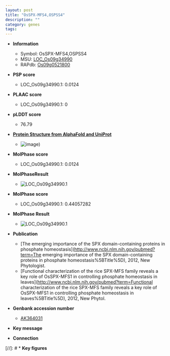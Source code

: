 ```yaml
---
layout: post
title: "OsSPX-MFS4,OSPSS4"
description: ""
category: genes
tags: 
---
```


* **Information**  
    + Symbol: OsSPX-MFS4,OSPSS4  
    + MSU: [LOC_Os09g34990](http://rice.plantbiology.msu.edu/cgi-bin/ORF_infopage.cgi?orf=LOC_Os09g34990)  
    + RAPdb: [Os09g0521800](http://rapdb.dna.affrc.go.jp/viewer/gbrowse_details/irgsp1?name=Os09g0521800)  

* **PSP score**  
    + LOC_Os09g34990.1: 0.0124 

* **PLAAC score**  
    + LOC_Os09g34990.1: 0 

* **pLDDT score**
    + 76.79

* **[Protein Structure from AlphaFold and UniProt](https://www.uniprot.org/uniprotkb/B9FMX4/entry#structure)**
    + ![image](https://ricepsp.github.io/images/B/AF-B9FMX4-F1.png))

* **MolPhase score**
    + LOC_Os09g34990.1: 0.0124

* **MolPhaseResult**
    + ![LOC_Os09g34990.1](https://ricepsp.github.io/pictures/LOC_Os09g/LOC_Os09g34990.1.png)

* **MolPhase score**
    + LOC_Os09g34990.1: 0.44057282

* **MolPhase Result**
    + ![LOC_Os09g34990.1](https://304243504.github.io/Pictures/LOC_Os09g/LOC_Os09g34990.1.png)

* **Publication**  
    + [The emerging importance of the SPX domain-containing proteins in phosphate homeostasis](http://www.ncbi.nlm.nih.gov/pubmed?term=The emerging importance of the SPX domain-containing proteins in phosphate homeostasis%5BTitle%5D), 2012, New Phytologist.
    + [Functional characterization of the rice SPX-MFS family reveals a key role of OsSPX-MFS1 in controlling phosphate homeostasis in leaves](http://www.ncbi.nlm.nih.gov/pubmed?term=Functional characterization of the rice SPX-MFS family reveals a key role of OsSPX-MFS1 in controlling phosphate homeostasis in leaves%5BTitle%5D), 2012, New Phytol.

* **Genbank accession number**  
    + [AK364031](http://www.ncbi.nlm.nih.gov/nuccore/AK364031)

* **Key message**  

* **Connection**  

[//]: # * **Key figures**  


